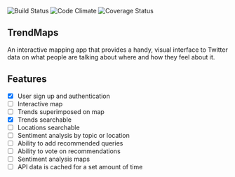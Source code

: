![Build Status](https://codeship.com/projects/c042def0-4cf7-0133-5535-566112b803ab/status?branch=master)
![Code Climate](https://codeclimate.com/github/nathanielltaylor/trend-map.png)
![Coverage Status](https://coveralls.io/repos/nathanielltaylor/trend-map/badge.png)

## TrendMaps

An interactive mapping app that provides a handy, visual interface to Twitter data on what people are talking about where and how they feel about it.

## Features
- [X] User sign up and authentication
- [ ] Interactive map
- [ ] Trends superimposed on map
- [X] Trends searchable
- [ ] Locations searchable
- [ ] Sentiment analysis by topic or location
- [ ] Ability to add recommended queries
- [ ] Ability to vote on recommendations
- [ ] Sentiment analysis maps
- [ ] API data is cached for a set amount of time
